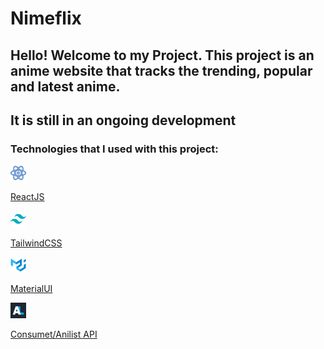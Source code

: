 # Nimeflix
## Hello! Welcome to my Project. This project is an anime website that tracks the trending, popular and latest anime. 
## It is still in an ongoing development

### Technologies that I used with this project:
<a href="https://reactjs.org/" target="_blank"><img src="https://github.com/lakansantos/images/blob/main/reactJS.png" width="5%" height="5%" display="inline-block"><p>ReactJS</p></img></a>
<a href="https://tailwindcss.com/" target="_blank"><img src="https://github.com/lakansantos/images/blob/main/tailwind.png" width="5%" height="5%" display="inline-block"><p>TailwindCSS</p></img></a>
<a href="https://mui.com/" target="_blank"><img src="https://github.com/lakansantos/images/blob/main/icons8-material-ui.svg" width="5%" height="5%" display="inline-block"><p>MaterialUI</p></img></a>
<a href="https://docs.consumet.org/" target="_blank"><img src="https://github.com/lakansantos/images/blob/main/anilist%20logo.png" width="5%" height="5%" display="inline-block"><p>Consumet/Anilist API</p></img></a>





